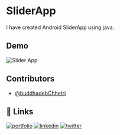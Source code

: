 # SliderApp

I have created Android SliderApp using java.


## Demo

![Slider App](https://dev-to-uploads.s3.amazonaws.com/uploads/articles/9l0psg6ca9kv9q84bzpd.gif)

## Contributors

- [@buddhadebChhetri](https://github.com/Buddhad)

  
## 🔗 Links
[![portfolio](https://img.shields.io/badge/my_portfolio-000?style=for-the-badge&logo=ko-fi&logoColor=white)](https://bio.link/buddhadebchhetri)
[![linkedin](https://img.shields.io/badge/linkedin-0A66C2?style=for-the-badge&logo=linkedin&logoColor=white)](https://www.linkedin.com/)
[![twitter](https://img.shields.io/badge/twitter-1DA1F2?style=for-the-badge&logo=twitter&logoColor=white)](https://www.linkedin.com/in/buddhadebchhetri/)

  
